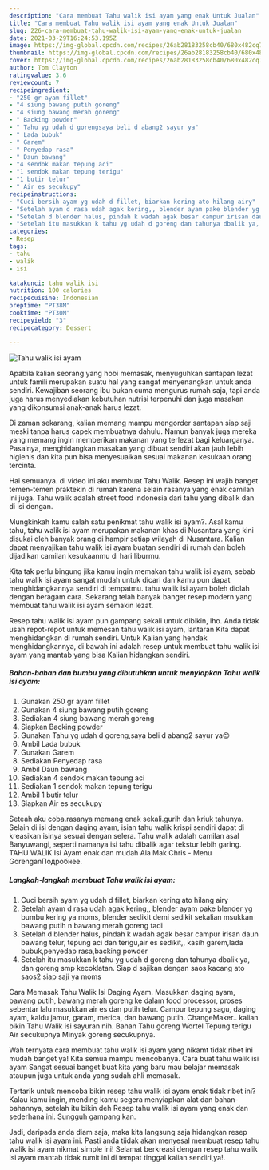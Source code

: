 ```yaml
---
description: "Cara membuat Tahu walik isi ayam yang enak Untuk Jualan"
title: "Cara membuat Tahu walik isi ayam yang enak Untuk Jualan"
slug: 226-cara-membuat-tahu-walik-isi-ayam-yang-enak-untuk-jualan
date: 2021-03-29T16:24:53.195Z
image: https://img-global.cpcdn.com/recipes/26ab28183258cb40/680x482cq70/tahu-walik-isi-ayam-foto-resep-utama.jpg
thumbnail: https://img-global.cpcdn.com/recipes/26ab28183258cb40/680x482cq70/tahu-walik-isi-ayam-foto-resep-utama.jpg
cover: https://img-global.cpcdn.com/recipes/26ab28183258cb40/680x482cq70/tahu-walik-isi-ayam-foto-resep-utama.jpg
author: Tom Clayton
ratingvalue: 3.6
reviewcount: 7
recipeingredient:
- "250 gr ayam fillet"
- "4 siung bawang putih goreng"
- "4 siung bawang merah goreng"
- " Backing powder"
- " Tahu yg udah d gorengsaya beli d abang2 sayur ya"
- " Lada bubuk"
- " Garem"
- " Penyedap rasa"
- " Daun bawang"
- "4 sendok makan tepung aci"
- "1 sendok makan tepung terigu"
- "1 butir telur"
- " Air es secukupy"
recipeinstructions:
- "Cuci bersih ayam yg udah d fillet, biarkan kering ato hilang airy"
- "Setelah ayam d rasa udah agak kering,, blender ayam pake blender yg bumbu kering ya moms, blender sedikit demi sedikit sekalian msukkan bawang putih n bawang merah goreng tadi"
- "Setelah d blender halus, pindah k wadah agak besar campur irisan daun bawang telur, tepung aci dan terigu,air es sedikit,, kasih garem,lada bubuk,penyedap rasa,backing powder"
- "Setelah itu masukkan k tahu yg udah d goreng dan tahunya dbalik ya, dan goreng smp kecoklatan. Siap d sajikan dengan saos kacang ato saos2 siap saji ya moms"
categories:
- Resep
tags:
- tahu
- walik
- isi

katakunci: tahu walik isi 
nutrition: 100 calories
recipecuisine: Indonesian
preptime: "PT38M"
cooktime: "PT30M"
recipeyield: "3"
recipecategory: Dessert

---
```



![Tahu walik isi ayam](https://img-global.cpcdn.com/recipes/26ab28183258cb40/680x482cq70/tahu-walik-isi-ayam-foto-resep-utama.jpg)

Apabila kalian seorang yang hobi memasak, menyuguhkan santapan lezat untuk famili merupakan suatu hal yang sangat menyenangkan untuk anda sendiri. Kewajiban seorang ibu bukan cuma mengurus rumah saja, tapi anda juga harus menyediakan kebutuhan nutrisi terpenuhi dan juga masakan yang dikonsumsi anak-anak harus lezat.

Di zaman  sekarang, kalian memang mampu mengorder santapan siap saji meski tanpa harus capek membuatnya dahulu. Namun banyak juga mereka yang memang ingin memberikan makanan yang terlezat bagi keluarganya. Pasalnya, menghidangkan masakan yang dibuat sendiri akan jauh lebih higienis dan kita pun bisa menyesuaikan sesuai makanan kesukaan orang tercinta. 

Hai semuanya. di video ini aku membuat Tahu Walik. Resep ini wajib banget temen-temen praktekin di rumah karena selain rasanya yang enak camilan ini juga. Tahu walik adalah street food indonesia dari tahu yang dibalik dan di isi dengan.

Mungkinkah kamu salah satu penikmat tahu walik isi ayam?. Asal kamu tahu, tahu walik isi ayam merupakan makanan khas di Nusantara yang kini disukai oleh banyak orang di hampir setiap wilayah di Nusantara. Kalian dapat menyajikan tahu walik isi ayam buatan sendiri di rumah dan boleh dijadikan camilan kesukaanmu di hari liburmu.

Kita tak perlu bingung jika kamu ingin memakan tahu walik isi ayam, sebab tahu walik isi ayam sangat mudah untuk dicari dan kamu pun dapat menghidangkannya sendiri di tempatmu. tahu walik isi ayam boleh diolah dengan beragam cara. Sekarang telah banyak banget resep modern yang membuat tahu walik isi ayam semakin lezat.

Resep tahu walik isi ayam pun gampang sekali untuk dibikin, lho. Anda tidak usah repot-repot untuk memesan tahu walik isi ayam, lantaran Kita dapat menghidangkan di rumah sendiri. Untuk Kalian yang hendak menghidangkannya, di bawah ini adalah resep untuk membuat tahu walik isi ayam yang mantab yang bisa Kalian hidangkan sendiri.

<!--inarticleads1-->

##### Bahan-bahan dan bumbu yang dibutuhkan untuk menyiapkan Tahu walik isi ayam:

1. Gunakan 250 gr ayam fillet
1. Gunakan 4 siung bawang putih goreng
1. Sediakan 4 siung bawang merah goreng
1. Siapkan  Backing powder
1. Gunakan  Tahu yg udah d goreng,saya beli d abang2 sayur ya😍
1. Ambil  Lada bubuk
1. Gunakan  Garem
1. Sediakan  Penyedap rasa
1. Ambil  Daun bawang
1. Sediakan 4 sendok makan tepung aci
1. Sediakan 1 sendok makan tepung terigu
1. Ambil 1 butir telur
1. Siapkan  Air es secukupy


Seteah aku coba.rasanya memang enak sekali.gurih dan kriuk tahunya. Selain di isi dengan daging ayam, isian tahu walik krispi sendiri dapat di kreasikan isinya sesuai dengan selera. Tahu walik adalah camilan asal Banyuwangi, seperti namanya isi tahu dibalik agar tekstur lebih garing. TAHU WALIK Isi Ayam enak dan mudah Ala Mak Chris - Menu GorenganПодробнее. 

<!--inarticleads2-->

##### Langkah-langkah membuat Tahu walik isi ayam:

1. Cuci bersih ayam yg udah d fillet, biarkan kering ato hilang airy
1. Setelah ayam d rasa udah agak kering,, blender ayam pake blender yg bumbu kering ya moms, blender sedikit demi sedikit sekalian msukkan bawang putih n bawang merah goreng tadi
1. Setelah d blender halus, pindah k wadah agak besar campur irisan daun bawang telur, tepung aci dan terigu,air es sedikit,, kasih garem,lada bubuk,penyedap rasa,backing powder
1. Setelah itu masukkan k tahu yg udah d goreng dan tahunya dbalik ya, dan goreng smp kecoklatan. Siap d sajikan dengan saos kacang ato saos2 siap saji ya moms


Cara Memasak Tahu Walik Isi Daging Ayam. Masukkan daging ayam, bawang putih, bawang merah goreng ke dalam food processor, proses sebentar lalu masukkan air es dan putih telur. Campur tepung sagu, daging ayam, kaldu jamur, garam, merica, dan bawang putih. ChangeMaker.. kalian bikin Tahu Walik isi sayuran nih. Bahan Tahu goreng Wortel Tepung terigu Air secukupnya Minyak goreng secukupnya. 

Wah ternyata cara membuat tahu walik isi ayam yang nikamt tidak ribet ini mudah banget ya! Kita semua mampu mencobanya. Cara buat tahu walik isi ayam Sangat sesuai banget buat kita yang baru mau belajar memasak ataupun juga untuk anda yang sudah ahli memasak.

Tertarik untuk mencoba bikin resep tahu walik isi ayam enak tidak ribet ini? Kalau kamu ingin, mending kamu segera menyiapkan alat dan bahan-bahannya, setelah itu bikin deh Resep tahu walik isi ayam yang enak dan sederhana ini. Sungguh gampang kan. 

Jadi, daripada anda diam saja, maka kita langsung saja hidangkan resep tahu walik isi ayam ini. Pasti anda tiidak akan menyesal membuat resep tahu walik isi ayam nikmat simple ini! Selamat berkreasi dengan resep tahu walik isi ayam mantab tidak rumit ini di tempat tinggal kalian sendiri,ya!.

